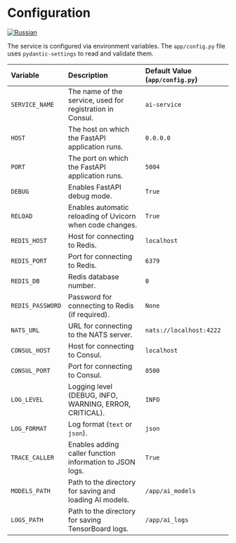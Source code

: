 # Configuration
[![Russian](https://img.shields.io/badge/lang-Russian-blue)](../ru/configuration.md)

The service is configured via environment variables. The `app/config.py` file uses `pydantic-settings` to read and validate them.

| Variable            | Description                                                         | Default Value (`app/config.py`)        |
| :------------------ | :------------------------------------------------------------------ | :------------------------------------- |
| `SERVICE_NAME`      | The name of the service, used for registration in Consul.           | `ai-service`                           |
| `HOST`              | The host on which the FastAPI application runs.                     | `0.0.0.0`                              |
| `PORT`              | The port on which the FastAPI application runs.                     | `5004`                                 |
| `DEBUG`             | Enables FastAPI debug mode.                                         | `True`                                 |
| `RELOAD`            | Enables automatic reloading of Uvicorn when code changes.           | `True`                                 |
| `REDIS_HOST`        | Host for connecting to Redis.                                       | `localhost`                            |
| `REDIS_PORT`        | Port for connecting to Redis.                                       | `6379`                                 |
| `REDIS_DB`          | Redis database number.                                              | `0`                                    |
| `REDIS_PASSWORD`    | Password for connecting to Redis (if required).                     | `None`                                 |
| `NATS_URL`          | URL for connecting to the NATS server.                              | `nats://localhost:4222`                |
| `CONSUL_HOST`       | Host for connecting to Consul.                                      | `localhost`                            |
| `CONSUL_PORT`       | Port for connecting to Consul.                                      | `8500`                                 |
| `LOG_LEVEL`         | Logging level (DEBUG, INFO, WARNING, ERROR, CRITICAL).              | `INFO`                                 |
| `LOG_FORMAT`        | Log format (`text` or `json`).                                      | `json`                                 |
| `TRACE_CALLER`      | Enables adding caller function information to JSON logs.            | `True`                                 |
| `MODELS_PATH`       | Path to the directory for saving and loading AI models.             | `/app/ai_models`                       |
| `LOGS_PATH`         | Path to the directory for saving TensorBoard logs.                  | `/app/ai_logs`                         |
